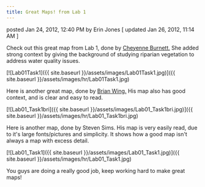 ```yaml
---
title: Great Maps! from Lab 1
---
```


posted Jan 24, 2012, 12:40 PM by Erin Jones   [ updated Jan 26, 2012, 11:14 AM ]

Check out this great map from Lab 1, done by [Cheyenne Burnett.](https://sites.google.com/site/cheyburnett/lab/lab-01--arcgis-webgis-intro) She added strong context by giving the background of studying riparian vegetation to address water quality issues. 

[![Lab01Task1]({{ site.baseurl }}/assets/images/Lab01Task1.jpg)]({{ site.baseurl }}/assets/images/hr/Lab01Task1.jpg)

Here is another great map, done by [Brian Wing.](https://sites.google.com/site/brianwingsgissite/lab/lab-01--arcgis-webgis-intro) His map also has good context, and is clear and easy to read.

[![Lab01_Task1bri]({{ site.baseurl }}/assets/images/Lab01_Task1bri.jpg)]({{ site.baseurl }}/assets/images/hr/Lab01_Task1bri.jpg)

Here is another map, done by Steven Sims. His map is very easily read, due to it's large fonts/pictures and simplicity. It shows how a good map isn't always a map with excess detail.

[![Lab01_Task1]({{ site.baseurl }}/assets/images/Lab01_Task1.jpg)]({{ site.baseurl }}/assets/images/hr/Lab01_Task1.jpg)

You guys are doing a really good job, keep working hard to make great maps!